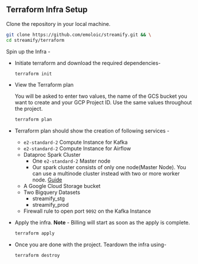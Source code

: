 ## Terraform Infra Setup

Clone the repository in your local machine.

```bash
git clone https://github.com/emoloic/streamify.git && \
cd streamify/terraform
```

Spin up the Infra -

- Initiate terraform and download the required dependencies-

  ```bash
  terraform init
  ```

- View the Terraform plan

  You will be asked to enter two values, the name of the GCS bucket you want to create and your GCP Project ID. Use the same values throughout the project. 

  ```bash
  terraform plan
  ```

- Terraform plan should show the creation of following services -

  - `e2-standard-2` Compute Instance for Kafka
  - `e2-standard-2` Compute Instance for Airflow
  - Dataproc Spark Cluster
    - One `e2-standard-2` Master node
	- Our spark cluster consists of only one node(Master Node). You can use a multinode cluster instead with two or more worker node. [Guide](https://registry.terraform.io/providers/hashicorp/google/latest/docs/resources/dataproc_cluster)
  - A Google Cloud Storage bucket
  - Two Bigquery Datasets
    - streamify_stg
    - streamify_prod
  - Firewall rule to open port `9092` on the Kafka Instance

- Apply the infra. **Note** - Billing will start as soon as the apply is complete.

  ```bash
  terraform apply
  ```

- Once you are done with the project. Teardown the infra using-

  ```bash
  terraform destroy
  ```